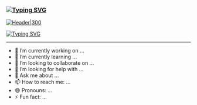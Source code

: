 ### [![Typing SVG](https://readme-typing-svg.demolab.com?font=Permanent+Marker&pause=1000&color=2990BD&width=435&lines=Hola!+soy+Raquel+Rosales)](https://git.io/typing-svg)

[![Header|300]( https://github.com/lraquel/lraquel/blob/3f7a9c98f812828ed3227ccff0b95ccf6759600c/raquel1.gif
"Header")]( https://github.com/lraquel?sub_confirmation=1)

 
[![Typing SVG](https://readme-typing-svg.demolab.com?font=Permanent+Marker&pause=1000&color=2990BD&width=435&lines=Bienvenidos+a+mi+perfil)](https://git.io/typing-svg)

---

- 🔭 I’m currently working on ...
- 🌱 I’m currently learning ...
- 👯 I’m looking to collaborate on ...
- 🤔 I’m looking for help with ...
- 💬 Ask me about ...
- 📫 How to reach me: ...
- 😄 Pronouns: ...
- ⚡ Fun fact: ...

